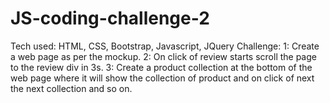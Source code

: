 # JS-coding-challenge-2
Tech used: HTML, CSS, Bootstrap, Javascript, JQuery
Challenge:
1: Create a web page as per the mockup.
2: On click of review starts scroll the page to the review div in 3s. 
3: Create a product collection at the bottom of the web page where it will show the collection of product and on click of next the next collection and so on. 
